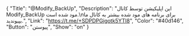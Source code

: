 {
"Title": "@Modify_BackUp",
"Description": "این اپلیکیشن توسط کانال Modify_BackUp مود شده است.\nبرای برنامه های مود شده بیشتر به کانال ما بپیوندید.",
"Link": "https://t.me/+SDPDPGigotk5YTI8",
"Color": "#40d146",
"Button": "پیوستن",
"Show": "on"
}
